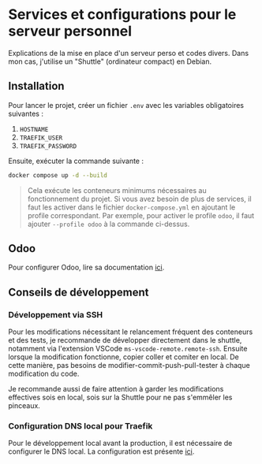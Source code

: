 # Services et configurations pour le serveur personnel

Explications de la mise en place d'un serveur perso et codes divers. Dans mon cas, j'utilise un "Shuttle" (ordinateur compact) en Debian.

## Installation

Pour lancer le projet, créer un fichier `.env` avec les variables obligatoires suivantes :

1. `HOSTNAME`
2. `TRAEFIK_USER`
3. `TRAEFIK_PASSWORD`

Ensuite, exécuter la commande suivante :

```bash
docker compose up -d --build
```

> Cela exécute les conteneurs minimums nécessaires au fonctionnement du projet. Si vous avez besoin de plus de services, il faut les activer dans le fichier `docker-compose.yml` en ajoutant le profile correspondant. Par exemple, pour activer le profile `odoo`, il faut ajouter `--profile odoo` à la commande ci-dessus.

## Odoo

Pour configurer Odoo, lire sa documentation [ici](odoo/README.md).

## Conseils de développement

### Développement via SSH

Pour les modifications nécessitant le relancement fréquent des conteneurs et des tests, je recommande de développer directement dans le shuttle, notamment via l'extension VSCode `ms-vscode-remote.remote-ssh`. Ensuite lorsque la modification fonctionne, copier coller et comiter en local. De cette manière, pas besoins de modifier-commit-push-pull-tester à chaque modification du code.

Je recommande aussi de faire attention à garder les modifications effectives sois en local, sois sur la Shuttle pour ne pas s'emmêler les pinceaux.

### Configuration DNS local pour Traefik

Pour le développement local avant la production, il est nécessaire de configurer le DNS local. La configuration est présente [ici](docs/dnsmasq-configuration.md#configuration-du-dns).
